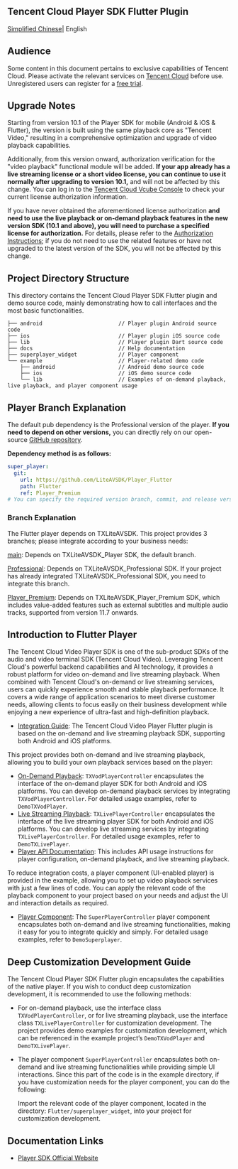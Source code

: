 ## Tencent Cloud Player SDK Flutter Plugin

[Simplified Chinese](https://cloud.tencent.com/document/product/881/81252)| English

## Audience

Some content in this document pertains to exclusive capabilities of Tencent Cloud. Please activate the relevant services on [Tencent Cloud](https://cloud.tencent.com/) before use. Unregistered users can register for a [free trial](https://cloud.tencent.com/login).

## **Upgrade Notes**

Starting from version 10.1 of the Player SDK for mobile (Android & iOS & Flutter), the version is built using the same playback core as "Tencent Video," resulting in a comprehensive optimization and upgrade of video playback capabilities.

Additionally, from this version onward, authorization verification for the "video playback" functional module will be added. **If your app already has a live streaming license or a short video license, you can continue to use it normally after upgrading to version 10.1,** and will not be affected by this change. You can log in to the [Tencent Cloud Vcube Console](https://console.cloud.tencent.com/vcube) to check your current license authorization information.

If you have never obtained the aforementioned license authorization **and need to use the live playback or on-demand playback features in the new version SDK (10.1 and above), you will need to purchase a specified license for authorization.** For details, please refer to the [Authorization Instructions](https://cloud.tencent.com/document/product/881/74199#.E6.8E.88.E6.9D.83.E8.AF.B4.E6.98.8E); if you do not need to use the related features or have not upgraded to the latest version of the SDK, you will not be affected by this change.

## Project Directory Structure

This directory contains the Tencent Cloud Player SDK Flutter plugin and demo source code, mainly demonstrating how to call interfaces and the most basic functionalities.

```
├── android                        // Player plugin Android source code
├── ios                            // Player plugin iOS source code
├── lib                            // Player plugin Dart source code
├── docs                           // Help documentation
├── superplayer_widget             // Player component
└── example                        // Player-related demo code
    ├── android                    // Android demo source code
    ├── ios                        // iOS demo source code
    └── lib                        // Examples of on-demand playback, live playback, and player component usage
```

## Player Branch Explanation

The default pub dependency is the Professional version of the player. **If you need to depend on other versions,** you can directly rely on our open-source [GitHub repository](https://github.com/LiteAVSDK/Player_Flutter).

**Dependency method is as follows:**

```yaml
super_player:
  git:
    url: https://github.com/LiteAVSDK/Player_Flutter
    path: Flutter
    ref: Player_Premium 
# You can specify the required version branch, commit, and release version through ref
```

### Branch Explanation

The Flutter player depends on TXLiteAVSDK. This project provides 3 branches; please integrate according to your business needs:

[main](https://github.com/LiteAVSDK/Player_Flutter/tree/main): Depends on TXLiteAVSDK_Player SDK, the default branch.

[Professional](https://github.com/LiteAVSDK/Player_Flutter/tree/Professional): Depends on TXLiteAVSDK_Professional SDK. If your project has already integrated TXLiteAVSDK_Professional SDK, you need to integrate this branch.

[Player_Premium](https://github.com/LiteAVSDK/Player_Flutter/tree/Player_Premium): Depends on TXLiteAVSDK_Player_Premium SDK, which includes value-added features such as external subtitles and multiple audio tracks, supported from version 11.7 onwards.

## Introduction to Flutter Player

The Tencent Cloud Video Player SDK is one of the sub-product SDKs of the audio and video terminal SDK (Tencent Cloud Video). Leveraging Tencent Cloud's powerful backend capabilities and AI technology, it provides a robust platform for video on-demand and live streaming playback. When combined with Tencent Cloud's on-demand or live streaming services, users can quickly experience smooth and stable playback performance. It covers a wide range of application scenarios to meet diverse customer needs, allowing clients to focus easily on their business development while enjoying a new experience of ultra-fast and high-definition playback.

- [Integration Guide](https://www.tencentcloud.com/document/product/266/51192): The Tencent Cloud Video Player Flutter plugin is based on the on-demand and live streaming playback SDK, supporting both Android and iOS platforms.

This project provides both on-demand and live streaming playback, allowing you to build your own playback services based on the player:

- [On-Demand Playback](https://www.tencentcloud.com/document/product/266/51748): `TXVodPlayerController` encapsulates the interface of the on-demand player SDK for both Android and iOS platforms. You can develop on-demand playback services by integrating `TXVodPlayerController`. For detailed usage examples, refer to `DemoTXVodPlayer`.
- [Live Streaming Playback](https://www.tencentcloud.com/document/product/266/64320): `TXLivePlayerController` encapsulates the interface of the live streaming player SDK for both Android and iOS platforms. You can develop live streaming services by integrating `TXLivePlayerController`. For detailed usage examples, refer to `DemoTXLivePlayer`.
- [Player API Documentation](https://www.tencentcloud.com/document/product/266/51191): This includes API usage instructions for player configuration, on-demand playback, and live streaming playback.

To reduce integration costs, a player component (UI-enabled player) is provided in the example, allowing you to set up video playback services with just a few lines of code. You can apply the relevant code of the playback component to your project based on your needs and adjust the UI and interaction details as required.

- [Player Component](https://www.tencentcloud.com/document/product/266/51193): The `SuperPlayerController` player component encapsulates both on-demand and live streaming functionalities, making it easy for you to integrate quickly and simply. For detailed usage examples, refer to `DemoSuperplayer`.

## Deep Customization Development Guide

The Tencent Cloud Player SDK Flutter plugin encapsulates the capabilities of the native player. If you wish to conduct deep customization development, it is recommended to use the following methods:

- For on-demand playback, use the interface class `TXVodPlayerController`, or for live streaming playback, use the interface class `TXLivePlayerController` for customization development. The project provides demo examples for customization development, which can be referenced in the example project’s `DemoTXVodPlayer` and `DemoTXLivePlayer`.

- The player component `SuperPlayerController` encapsulates both on-demand and live streaming functionalities while providing simple UI interactions. Since this part of the code is in the example directory, if you have customization needs for the player component, you can do the following:

  Import the relevant code of the player component, located in the directory: `Flutter/superplayer_widget`, into your project for customization development.

## Documentation Links

- [Player SDK Official Website](https://www.tencentcloud.com/document/product/266/7836)